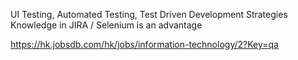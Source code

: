 UI Testing,
Automated Testing,
Test Driven Development Strategies
Knowledge in JIRA / Selenium is an advantage

https://hk.jobsdb.com/hk/jobs/information-technology/2?Key=qa